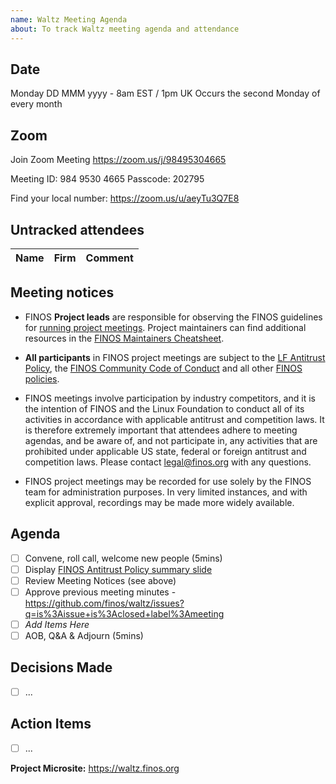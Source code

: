 ```yaml
---
name: Waltz Meeting Agenda
about: To track Waltz meeting agenda and attendance
---
```


## Date
Monday DD MMM yyyy - 8am EST / 1pm UK
Occurs the second Monday of every month 

## Zoom 
Join Zoom Meeting
https://zoom.us/j/98495304665

Meeting ID: 984 9530 4665
Passcode: 202795

Find your local number: https://zoom.us/u/aeyTu3Q7E8

## Untracked attendees
| Name | Firm | Comment |
|:---------|:------------|:-----|

## Meeting notices
- FINOS **Project leads** are responsible for observing the FINOS guidelines for [running project meetings](https://github.com/finos/community/blob/master/governance/Meeting-Procedures.md#run-the-meeting). Project maintainers can find additional resources in the [FINOS Maintainers Cheatsheet](https://odp.finos.org/docs/finos-maintainers-cheatsheet/).

- **All participants** in FINOS project meetings are subject to the [LF Antitrust Policy](https://www.linuxfoundation.org/antitrust-policy/), the [FINOS Community Code of Conduct](https://github.com/finos/community/blob/master/governance/Code-of-Conduct.md) and all other [FINOS policies](https://github.com/finos/community/tree/master/governance#policies). 

- FINOS meetings involve participation by industry competitors, and it is the intention of FINOS and the Linux Foundation to conduct all of its activities in accordance with applicable antitrust and competition laws. It is therefore extremely important that attendees adhere to meeting agendas, and be aware of, and not participate in, any activities that are prohibited under applicable US state, federal or foreign antitrust and competition laws. Please contact legal@finos.org with any questions.

- FINOS project meetings may be recorded for use solely by the FINOS team for administration purposes. In very limited instances, and with explicit approval, recordings may be made more widely available.

## Agenda
- [ ] Convene, roll call, welcome new people (5mins)
- [ ] Display [FINOS Antitrust Policy summary slide](https://github.com/finos/community/blob/master/governance/Compliance-Slides/Antitrust-Compliance-Slide.pdf) 
- [ ] Review Meeting Notices (see above)
- [ ] Approve previous meeting minutes - https://github.com/finos/waltz/issues?q=is%3Aissue+is%3Aclosed+label%3Ameeting
- [ ] _Add Items Here_
- [ ] AOB, Q&A & Adjourn (5mins)

## Decisions Made
- [ ] ...

## Action Items
- [ ] ...

**Project Microsite:** https://waltz.finos.org 
